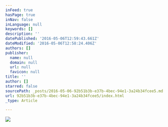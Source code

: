 ```yaml
---
inFeed: true
hasPage: true
inNav: false
inLanguage: null
keywords: []
description: ''
datePublished: '2016-05-06T12:59:43.661Z'
dateModified: '2016-05-06T12:58:24.406Z'
authors: []
publisher:
  name: null
  domain: null
  url: null
  favicon: null
title: ''
author: []
starred: false
sourcePath: _posts/2016-05-06-92b51b3b-e37b-4bec-94e1-3a24b34fcee5.md
url: 92b51b3b-e37b-4bec-94e1-3a24b34fcee5/index.html
_type: Article

---
```

![](https://the-grid-user-content.s3-us-west-2.amazonaws.com/1dae07a4-2815-4b68-9992-8a3310c71951.jpg)
